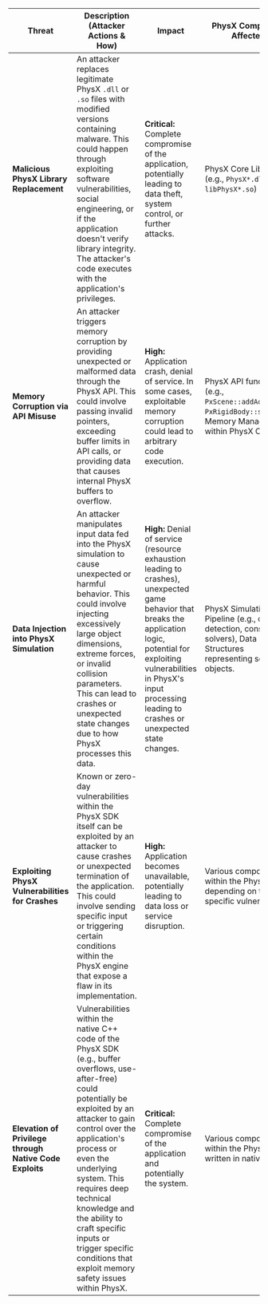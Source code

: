
| Threat | Description (Attacker Actions & How) | Impact | PhysX Component Affected | Risk Severity | Mitigation Strategies |
|---|---|---|---|---|---|
| **Malicious PhysX Library Replacement** | An attacker replaces legitimate PhysX `.dll` or `.so` files with modified versions containing malware. This could happen through exploiting software vulnerabilities, social engineering, or if the application doesn't verify library integrity. The attacker's code executes with the application's privileges. |  **Critical:** Complete compromise of the application, potentially leading to data theft, system control, or further attacks. |  PhysX Core Library (e.g., `PhysX*.dll`, `libPhysX*.so`) | **Critical** | - **Developers:** Implement integrity checks (e.g., checksums, digital signatures) for PhysX libraries during application startup. Secure the directory where PhysX libraries are stored with appropriate file system permissions. Distribute the application with the necessary PhysX libraries and avoid relying on system-wide installations if possible. |
| **Memory Corruption via API Misuse** | An attacker triggers memory corruption by providing unexpected or malformed data through the PhysX API. This could involve passing invalid pointers, exceeding buffer limits in API calls, or providing data that causes internal PhysX buffers to overflow. | **High:** Application crash, denial of service. In some cases, exploitable memory corruption could lead to arbitrary code execution. | PhysX API functions (e.g., `PxScene::addActor`, `PxRigidBody::setMass`), Memory Management within PhysX Core. | **High** | - **Developers:** Thoroughly review and test all PhysX API calls. Implement robust error handling and boundary checks around PhysX API interactions. Utilize memory safety tools during development and testing (e.g., AddressSanitizer, MemorySanitizer). Follow PhysX API documentation carefully. |
| **Data Injection into PhysX Simulation** | An attacker manipulates input data fed into the PhysX simulation to cause unexpected or harmful behavior. This could involve injecting excessively large object dimensions, extreme forces, or invalid collision parameters. This can lead to crashes or unexpected state changes due to how PhysX processes this data. | **High:** Denial of service (resource exhaustion leading to crashes), unexpected game behavior that breaks the application logic, potential for exploiting vulnerabilities in PhysX's input processing leading to crashes or unexpected state changes. | PhysX Simulation Pipeline (e.g., collision detection, constraint solvers), Data Structures representing scene objects. | **High** | - **Developers:** Implement strict validation and sanitization of all data passed to PhysX. Define reasonable limits for physics parameters and enforce them. Consider using a sandbox or isolated environment for running the PhysX simulation if the input source is untrusted. |
| **Exploiting PhysX Vulnerabilities for Crashes** | Known or zero-day vulnerabilities within the PhysX SDK itself can be exploited by an attacker to cause crashes or unexpected termination of the application. This could involve sending specific input or triggering certain conditions within the PhysX engine that expose a flaw in its implementation. | **High:** Application becomes unavailable, potentially leading to data loss or service disruption. | Various components within the PhysX SDK depending on the specific vulnerability. | **High** | - **Developers:** Stay up-to-date with the latest PhysX SDK releases and security patches. Subscribe to security advisories from NVIDIA. Implement robust crash reporting and recovery mechanisms. Conduct thorough testing, including fuzzing, to identify potential vulnerabilities. |
| **Elevation of Privilege through Native Code Exploits** | Vulnerabilities within the native C++ code of the PhysX SDK (e.g., buffer overflows, use-after-free) could potentially be exploited by an attacker to gain control over the application's process or even the underlying system. This requires deep technical knowledge and the ability to craft specific inputs or trigger specific conditions that exploit memory safety issues within PhysX. | **Critical:** Complete compromise of the application and potentially the system. | Various components within the PhysX SDK written in native code. | **Critical** | - **Developers:** This is primarily NVIDIA's responsibility to ensure the security of the SDK. However, developers should still stay updated with patches and be aware of reported vulnerabilities. Employ static and dynamic analysis tools to identify potential vulnerabilities in the application's interaction with PhysX. Consider sandboxing the PhysX execution if feasible. |
